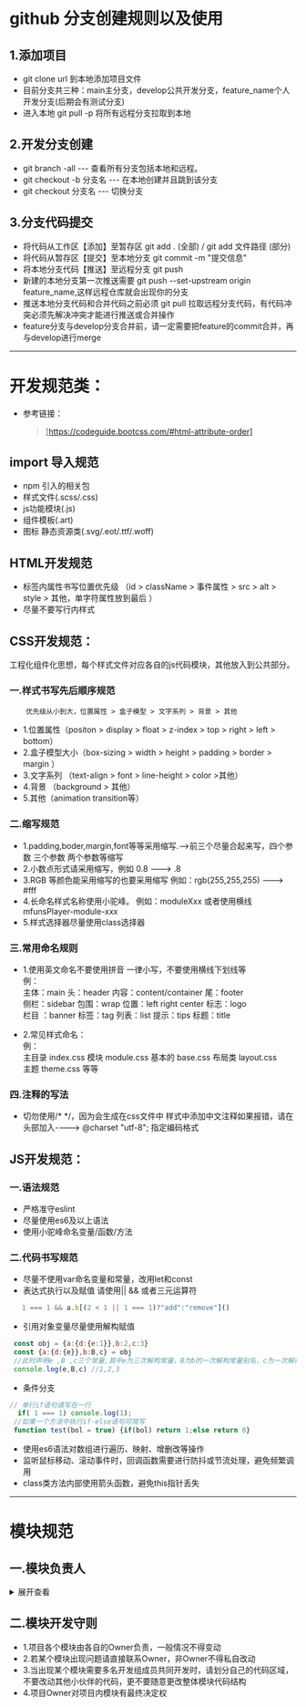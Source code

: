 # github 分支创建规则以及使用

## 1.添加项目
  - git clone url 到本地添加项目文件
  - 目前分支共三种：main主分支，develop公共开发分支，feature_name个人开发分支(后期会有测试分支)
  - 进入本地 git pull -p 将所有远程分支拉取到本地
## 2.开发分支创建
  - git branch -all       --- 查看所有分支包括本地和远程。
  - git checkout -b 分支名 --- 在本地创建并且跳到该分支
  - git checkout  分支名   --- 切换分支
## 3.分支代码提交
  - 将代码从工作区【添加】至暂存区       git add . (全部) / git add 文件路径 (部分)
  - 将代码从暂存区【提交】至本地分支     git commit -m "提交信息" 
  - 将本地分支代码【推送】至远程分支     git push 
  - 新建的本地分支第一次推送需要 git push --set-upstream origin feature_name,这样远程仓库就会出现你的分支
  - 推送本地分支代码和合并代码之前必须 git pull 拉取远程分支代码，有代码冲突必须先解决冲突才能进行推送或合并操作
  - feature分支与develop分支合并前，请一定需要把feature的commit合并，再与develop进行merge
  
****

# 开发规范类：
 - 参考链接：
   > [https://codeguide.bootcss.com/#html-attribute-order]

## import 导入规范
- npm 引入的相关包
- 样式文件(.scss/.css)
- js功能模块(.js)
- 组件模板(.art)
- 图标 静态资源类(.svg/.eot/.ttf/.woff)



## HTML开发规范
 - 标签内属性书写位置优先级 （id > className > 事件属性 > src  > alt > style > 其他，单字符属性放到最后 ）
 - 尽量不要写行内样式


## CSS开发规范：
 工程化组件化思想，每个样式文件对应各自的js代码模块，其他放入到公共部分。
### 一.样式书写先后顺序规范
        优先级从小到大，位置属性 > 盒子模型 > 文字系列 > 背景 > 其他
- 1.位置属性（positon > display > float > z-index > top > right > left > bottom）
- 2.盒子模型大小（box-sizing > width > height > padding > border > margin ）
- 3.文字系列 （text-align > font > line-height > color >其他）
- 4.背景 （background > 其他）
- 5.其他（animation transition等）

### 二.缩写规范
 - 1.padding,boder,margin,font等等采用缩写.-->前三个尽量合起来写，四个参数 三个参数 两个参数等缩写
 - 2.小数点形式请采用缩写，例如 0.8 ---> .8
 - 3.RGB 等颜色能采用缩写的也要采用缩写 例如：rgb(255,255,255) ---> #fff
 - 4.长命名样式名称使用小驼峰。 例如：moduleXxx 或者使用横线 mfunsPlayer-module-xxx
 - 5.样式选择器尽量使用class选择器

### 三.常用命名规则
- 1.使用英文命名不要使用拼音 一律小写，不要使用横线下划线等  
    例：  
     主体：main      头：header      内容：content/container     尾：footer  
     侧栏：sidebar   包围：wrap      位置：left right center    标志：logo   
     栏目 ：banner   标签：tag       列表：list             提示：tips        标题：title
         
- 2.常见样式命名：  
    例：  
    主目录 index.css  模块 module.css   基本的 base.css  布局类  layout.css  
    主题 theme.css 等等     

### 四.注释的写法
 - 切勿使用/* */，因为会生成在css文件中  样式中添加中文注释如果报错，请在头部加入----> @charset "utf-8"; 指定编码格式


## JS开发规范：
### 一.语法规范
 - 严格准守eslint
 - 尽量使用es6及以上语法
 - 使用小驼峰命名变量/函数/方法

### 二.代码书写规范 
 - 尽量不使用var命名变量和常量，改用let和const
 - 表达式执行以及赋值 请使用|| && 或者三元运算符  
 ```js
    1 === 1 && a.b[(2 < 1 || 1 === 1)?"add":"remove"]()
```

 - 引用对象变量尽量使用解构赋值   
 ```js
  const obj = {a:{d:{e:1}},b:2,c:3}
  const {a:{d:{e}},b:B,c} = obj
  //此时声明e ,B ,c三个常量,其中e为三次解构常量，B为b的一次解构常量别名，c为一次解构常量
  console.log(e,B,c) //1,2,3
```
  - 条件分支   
 ```js
 // 单行if语句请写在一行 
   if( 1 === 1) console.log(1);
  //如果一个方法中执行if-else语句可简写
  function test(bol = true) {if(bol) return 1;else return 0}
```

  - 使用es6语法对数组进行遍历、映射、增删改等操作
  - 监听鼠标移动、滚动事件时，回调函数需要进行防抖或节流处理，避免频繁调用
  - class类方法内部使用箭头函数，避免this指针丢失

****
 
# 模块规范

## 一.模块负责人
<details>
<summary>展开查看</summary>
<pre><code>
├── mfunsPlayer
├── Owner:rudiusu
├── src
│   ├── Owner: rudiusu
│   ├── js
|   ├── Owner: rudiusu
|   |   ├── advancedDanmaku
|   |   │   └── Owner: minteea
|   |   ├── api
|   |   │   └── Owner: rudiusu
|   |   ├── bar
|   |   │   └── Owner: rudiusu
|   |   ├── components
|   |   │   └── Owner: minteea
|   |   ├── contextmenu
|   |   │   └── Owner: rudiusu
|   |   ├── controller
|   |   |   └── Owner: rudiusu
|   |   ├── danmaku
|   |   |   └── Owner: rudiusu
|   |   ├── danmakuAuxiliary
|   |   |   └── Owner: minteea
|   |   ├── events
|   |   |   └── Owner: rudiusu,minteea
|   |   ├── fullscreen
|   |   |   └── Owner: rudiusu
|   |   ├── highEnergy
|   |   |   └── Owner: rudiusu
|   |   ├── hotKey
|   |   |   └── Owner: rudiusu
|   |   ├── index
|   |   |   └── Owner: rudiusu
|   |   ├── info-panel
|   |   |   └── Owner: rudiusu
|   |   ├── options
|   |   |   └── Owner: rudiusu
|   |   ├── player
|   |   |   └── Owner: rudiusu,minteea
|   |   ├── template
|   |   |   └── Owner: rudiusu,minteea
|   |   ├── thumbnails
|   |   |   └── Owner: rudiusu
|   |   ├── timer
|   |   |   └── Owner: rudiusu
|   |   ├── utils
|   |   |   └── Owner: rudiusu,minteea
|   |   └── videoColor
|   |       └── Owner: rudiusu
|   ├── css
│   ├── Owner: rudiusu
|   |   ├── components
|   |   │   └── Owner: minteea
|   |   ├── controller
|   |   │   └── Owner: rudiusu
|   |   ├── danmaku
|   |   │   └── Owner: rudiusu
|   |   ├── danmakuAuxiliary
|   |   │   └── Owner: minteea
|   |   ├── font-icon
|   |   │   └── Owner: minteea
|   |   ├── footBar
|   |   │   └── Owner: rudiusu
|   |   ├── fullscreen
|   |   │   └── Owner: rudiusu
|   |   ├── index
|   |   │   └── Owner: rudiusu,minteea
|   |   ├── loader
|   |   │   └── Owner: rudiusu
|   |   ├── menu
|   |   │   └── Owner: rudiusu
|   |   ├── modal
|   |   │   └── Owner: rudiusu
|   |   ├── panel
|   |   │   └── Owner: rudiusu
|   |   ├── player
|   |   │   └── Owner: rudiusu
|   |   ├── theme
|   |   │   └── Owner: minteea
|   |   └── video
|   |       └── Owner: rudiusu
|   |
|   ├── icon
|   └── Owner: rudiusu
|       └── fonts        
|           └── Owner: minteea
|
└── template
    ├── Owner: rudiusu
    ├── danmakuAuxiliary
    │   └── Owner: minteea
    ├── danmakuReportModal
    │   └── Owner: rudiusu
    ├── player
    │   └── Owner: rudiusu,minteea
    ├── slider-vertical
    │   └── Owner: minteea
    ├── slider
    │   └── Owner: minteea
    ├── video
    |   └── Owner: rudiusu
    └── videoColorModal
        └── Owner: rudiusu
</code></pre>
</details>

## 二.模块开发守则
 - 1.项目各个模块由各自的Owner负责，一般情况不得变动
 - 2.若某个模块出现问题请直接联系Owner，非Owner不得私自改动
 - 3.当出现某个模块需要多名开发组成员共同开发时，请划分自己的代码区域，不要改动其他小伙伴的代码，更不要随意更改整体模块代码结构
 - 4.项目Owner对项目内模块有最终决定权